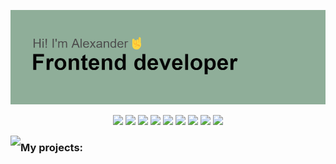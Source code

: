 ![image](https://github.com/HanmaDaiki/HanmaDaiki/blob/main/header.png?raw=true)
<p align="center">
 <img src="https://img.shields.io/badge/html5-%23E34F26.svg?style=for-the-badge&logo=html5&logoColor=white" target="_blank">
 <img src="https://img.shields.io/badge/css3-%231572B6.svg?style=for-the-badge&logo=css3&logoColor=white" target="_blank">
 <img src="https://img.shields.io/badge/node.js-6DA55F?style=for-the-badge&logo=node.js&logoColor=white" target="_blank">
 <img src="https://img.shields.io/badge/JavaScript-323330?style=for-the-badge&logo=javascript&logoColor=F7DF1E" target="_blank">
 <img src="https://img.shields.io/badge/React-20232A?style=for-the-badge&logo=react&logoColor=61DAFB" target="_blank">
 <img src="https://img.shields.io/badge/webpack-%238DD6F9.svg?style=for-the-badge&logo=webpack&logoColor=black" target="_blank">
 <img src="https://img.shields.io/badge/Sass-CC6699?style=for-the-badge&logo=sass&logoColor=white" target="_blank">
 <img src="https://img.shields.io/badge/Pug-FFF?style=for-the-badge&logo=pug&logoColor=A86454" target="_blank">
 <img src="https://img.shields.io/badge/git-%23F05033.svg?style=for-the-badge&logo=git&logoColor=white" target="_blank">
</p>
 
<p align="center">
 <img align="left" src="https://media.giphy.com/media/WFZvB7VIXBgiz3oDXE/giphy.gif" heigth="500"/>
 <p align="right">
   <h3>My projects:</h3>
 </p>
</p


